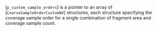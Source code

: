 [`p_custom_sample_orders`] is a pointer to an array of
[`CoarseSampleOrderCustomNV`] structures, each structure specifying
the coverage sample order for a single combination of fragment area and
coverage sample count.